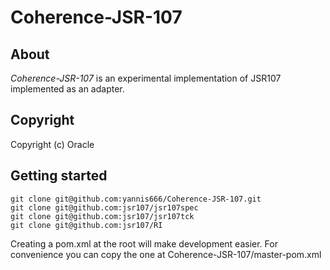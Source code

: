 Coherence-JSR-107
==============

About
-----

*Coherence-JSR-107* is an experimental implementation of JSR107 implemented as an adapter.

Copyright
---------

Copyright (c) Oracle

Getting started
---------------
    git clone git@github.com:yannis666/Coherence-JSR-107.git
    git clone git@github.com:jsr107/jsr107spec
    git clone git@github.com:jsr107/jsr107tck
    git clone git@github.com:jsr107/RI

Creating a pom.xml at the root will make development easier. For convenience you can copy the one at Coherence-JSR-107/master-pom.xml
